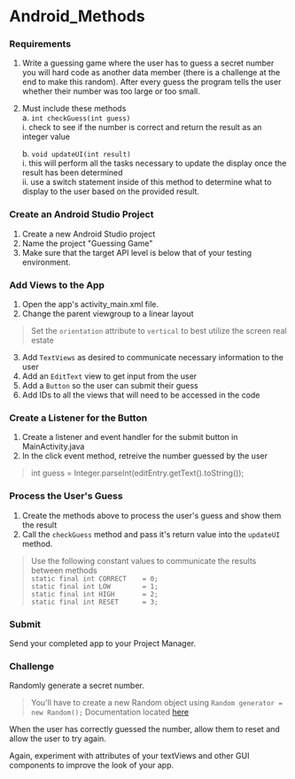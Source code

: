 # Android_Methods

### Requirements
1. Write a guessing game where the user has to guess a secret number you will hard code as another data member (there is a challenge at the end to make this random). After every guess the program tells the user whether their number was too large or too small.  
2. Must include these methods  
   a. `int checkGuess(int guess)`  
      i. check to see if the number is correct and return the result as an integer value
      
   b. `void updateUI(int result)`  
      i. this will perform all the tasks necessary to update the display once the result has been determined  
      ii. use a switch statement inside of this method to determine what to display to the user based on the provided result.
      
### Create an Android Studio Project

1. Create a new Android Studio project
2. Name the project "Guessing Game"
3. Make sure that the target API level is below that of your testing environment.

### Add Views to the App

1. Open the app's activity_main.xml file.
2. Change the parent viewgroup to a linear layout
> Set the `orientation` attribute to `vertical` to best utilize the screen real estate
3. Add `TextViews` as desired to communicate necessary information to the user
4. Add an `EditText` view to get input from the user
5. Add a `Button` so the user can submit their guess
6. Add IDs to all the views that will need to be accessed in the code

### Create a Listener for the Button

1. Create a listener and event handler for the submit button in MainActivity.java
2. In the click event method, retreive the number guessed by the user
> int guess = Integer.parseInt(editEntry.getText().toString());
      
### Process the User's Guess

1. Create the methods above to process the user's guess and show them the result  
2. Call the `checkGuess` method and pass it's return value into the `updateUI` method.  
> Use the following constant values to communicate the results between methods  
> `static final int CORRECT    = 0;`  
> `static final int LOW        = 1;`  
> `static final int HIGH       = 2;`  
> `static final int RESET      = 3;`  

### Submit
Send your completed app to your Project Manager.

### Challenge
Randomly generate a secret number.

> You'll have to create a new Random object using `Random generator = new Random();`
> Documentation located [here](https://developer.android.com/reference/java/util/Random.html#nextInt(int))

When the user has correctly guessed the number, allow them to reset and allow the user to try again.

Again, experiment with attributes of your textViews and other GUI components to improve the look of your app.

